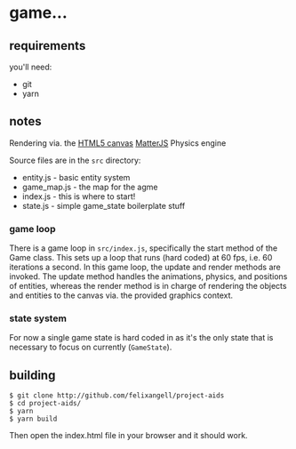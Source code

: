 # game...

## requirements
you'll need:

* git
* yarn

## notes
Rendering via. the [HTML5 canvas](https://developer.mozilla.org/en-US/docs/Web/API/CanvasRenderingContext2D)
[MatterJS](https://github.com/liabru/matter-js) Physics engine

Source files are in the `src` directory:

- entity.js - basic entity system
- game_map.js - the map for the agme
- index.js - this is where to start!
- state.js - simple game_state boilerplate stuff

### game loop
There is a game loop in `src/index.js`, specifically the start method of the Game class. This
sets up a loop that runs (hard coded) at 60 fps, i.e. 60 iterations a second.
In this game loop, the update and render methods are invoked. The update method handles
the animations, physics, and positions of entities, whereas the render method is in charge
of rendering the objects and entities to the canvas via. the provided graphics context.

### state system
For now a single game state is hard coded in as it's the only state that is necessary to
focus on currently (`GameState`).

## building

    $ git clone http://github.com/felixangell/project-aids
    $ cd project-aids/
    $ yarn
    $ yarn build

Then open the index.html file in your browser and it should work.